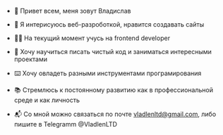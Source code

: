 - 👋 Привет всем, меня зовут Владислав

- 👀 Я интерисуюсь веб-разроботкой, нравится создавать сайты
- 👨‍🎓 На текущий момент учусь на frontend developer
- 🎯 Хочу научиться писать чистый код и заниматься интересными проектами
- ⌨️ Хочу овладеть разными инструментами програмирования
- 📚 Стремлюсь к постоянному развитию как в профессиональной среде и как личность
- 📬 Со мной можно связаться по почте vladlenltd@gmail.com, либо пишите в Telegramm @VladlenLTD
<!---
Vladlenltd/Vladlenltd is a ✨ special ✨ repository because its `README.md` (this file) appears on your GitHub profile.
You can click the Preview link to take a look at your changes.
--->

